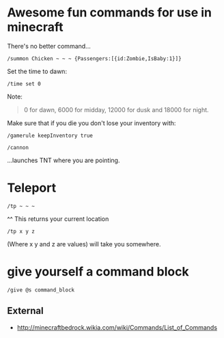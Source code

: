 # Awesome fun commands for use in minecraft

There's no better command...

	/summon Chicken ~ ~ ~ {Passengers:[{id:Zombie,IsBaby:1}]}

Set the time to dawn:

	/time set 0

Note:

>  0 for dawn, 6000 for midday, 12000 for dusk and 18000 for night.	


Make sure that if you die you don't lose your inventory with:

	/gamerule keepInventory true

	/cannon

...launches TNT where you are pointing.


# Teleport

	/tp ~ ~ ~

^^ This returns your current location

	/tp x y z

(Where x y and z are values) will take you somewhere.


# give yourself a command block

	/give @s command_block

## External

* <http://minecraftbedrock.wikia.com/wiki/Commands/List_of_Commands>
